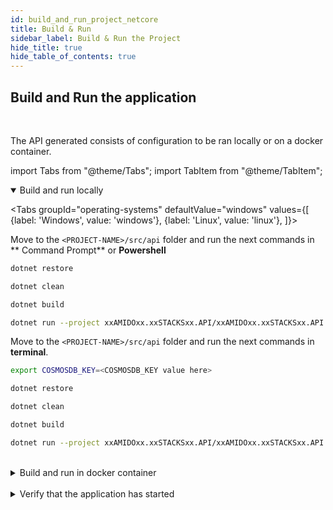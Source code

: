 ```yaml
---
id: build_and_run_project_netcore
title: Build & Run
sidebar_label: Build & Run the Project
hide_title: true
hide_table_of_contents: true
---
```


## Build and Run the application

<br />

The API generated consists of configuration to be ran locally or on a docker container.

import Tabs from "@theme/Tabs";
import TabItem from "@theme/TabItem";

<details open>
<summary>Build and run locally</summary>

<div>

<Tabs
groupId="operating-systems"
defaultValue="windows"
values={[
{label: 'Windows', value: 'windows'},
{label: 'Linux', value: 'linux'},
]}>
<TabItem value="windows">

Move to the `<PROJECT-NAME>/src/api` folder and run the next commands in ** Command Prompt** or **Powershell**

```bash
dotnet restore
```

  ```bash
dotnet clean
```

  ```bash
dotnet build
```

  ```bash
dotnet run --project xxAMIDOxx.xxSTACKSxx.API/xxAMIDOxx.xxSTACKSxx.API.csproj
```

</TabItem>

<TabItem value="linux">

Move to the `<PROJECT-NAME>/src/api` folder and run the next commands in **terminal**.

```bash
export COSMOSDB_KEY=<COSMOSDB_KEY value here>

```

```bash
dotnet restore
```

```bash
dotnet clean
```

```bash
dotnet build
```

```bash
dotnet run --project xxAMIDOxx.xxSTACKSxx.API/xxAMIDOxx.xxSTACKSxx.API.csproj
```

</TabItem>
</Tabs>

</div>
</details>

<br />

<details>
<summary>Build and run in docker container</summary>

<div>

From the `<PROJECT-NAME>/src/api` folder, build a Docker image using e.g. the command below:

```bash title="Build docker image"
docker build -t dotnet-api .
```

This uses the **Dockerfile** in this folder to generate the Docker image.

After the creation of the Docker image, the Docker container can be run using the command below:

```bash title="Run docker container"
docker run -p 5000:80 --mount type=bind,source=/path/to/PROJECT-NAME/src/api/xxAMIDOxx.xxSTACKSxx.API/appsettings.json,target=/app/config/appsettings.json -e COSMOSDB_KEY=your-key dotnet-api:latest`
```

:::note
The **COSMOSDB_KEY** described in the command above has to be passed when running the container. Note that the **appsettings.json** value is mounted here for running locally,
but not if the full project is deployed to Azure, where the build process will perform the substitution.
:::

</div>
</details>

<br />

<details>
<summary>Verify that the application has started</summary>

<div>

Browse to [http://localhost:5000/v1/menu](http://localhost:5000/v1/menu). This should return a valid JSON response.

The application configuration uses Swagger/OAS3 to represent the API endpoints. The Swagger UI can be viewed by directing your
browser to [http://localhost:5000/swagger/index.html](http://localhost:5000/swagger/index.html).

</div>
</details>

<br />
